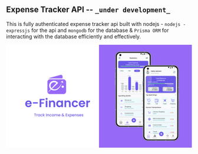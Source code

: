 ## Expense Tracker API -- `_under development_`

This is fully authenticated expense tracker api built with nodejs - `nodejs - expressjs` for the api and `mongodb` for the database & `Prisma ORM` for interacting with the database efficiently and effectively.

![App Show Case](./src//assets/showcase.jpg)
